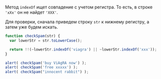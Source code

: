 Метод `indexOf` ищет совпадение с учетом регистра. То есть, в строке `'xXx'` он не найдет `'XXX'`.

Для проверки, сначала приведем строку `str` к нижнему регистру, а затем уже будем искать.

```js run
function checkSpam(str) {
  var lowerStr = str.toLowerCase();

  return !!(~lowerStr.indexOf('viagra') || ~lowerStr.indexOf('xxx'));
}

alert( checkSpam('buy ViAgRA now') );
alert( checkSpam('free xxxxx') );
alert( checkSpam("innocent rabbit") );
```

